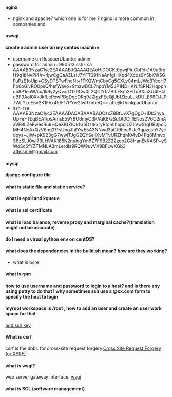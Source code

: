 #### nginx
- nginx and apache? which one is for me ?
nginx is more common in companies and 
#### uwsgi

#### create a admin user on my centos machine
- username on RescuerUbuntu: admin 
- password for admin : 990513
  ssh-rsa AAAAB3NzaC1yc2EAAAABJQAAAQEAoHjDOCKt0gwjPiuGbPdk1A9uBrgH9q1bNvPl4/r+4jwCgQaAZLsIJ7YFT39fNaAnfgIHXpd4Xcqz9Y5bKW5GFuPzE1oUjp+CSyDTSTwFhcNt+1TKQWmCbyCg5CXLy04mLJWeBYecH7Fb6oGlvRO0psQ/hefWaVo+9mawBCL7npbYM5JP1NDHKNifSRN3Hqpphu58P1epW/cu/Ik9y2yQvxrO1z9Cw0L2QCtYtrZBihFKm2HTqBXi53U4lHQuBF3AoI0XkJkfLePxwPBgDqcORq9JZIgzFEeQjUb1ZizuLukDULE68OJLP7WLYLeE5v2K1Fhx45/F17PYw2IwR7bbeQ== affe@ThinkpadUbuntu
- ssh-rsa AAAAB3NzaC1yc2EAAAADAQABAAABAQCzxZ8BtUvX7gOgO+jDk3nyaUpFeFTbqBEA1/psAmsE59Y9O6myC3P/AiK8/aSdQt0CiifENos2V6C2mAaVFBLZeFwesRu9HQeXlGZIOk1GhDzI9xryRtdnIIhopoiOZLVwS/gDB3pcDMH4NeAxQzV6mZRTsUbgJhfYwE5A3NNwd3aC/9hoc9Uc3qpzeshY7ycdpys+JjW+pK923gG7wwiTJgG2QYSeijXvMTvURZhqM04vD4Pq8MmvoS8zSLJ0wj79LHVAK185N2nuicgYm6Z7F9B2Z22zqo2G8HanEkKASP+ySWoSc6fYZTMNLA3mLerdIs9RQW9uvVX9BFLwXGb3 affeisme@gmail.com


#### mysql

#### django configure file

#### what is static file and static service?

#### what is epoll and kqueue

#### what is ssl certificate

#### what is load balance, reverse proxy and marginal cache?(translation might not be accurate)

#### do I need a virual python env on centOS?

#### what does the dependencies in the build.sh mean? how are they working?
- what is pcre


#### what is rpm


#### how to use username and password to login to a host? and is there any using putty to do that? why sometimes ssh use a @xx.com form to specify the host to login

#### myroot workspace is /root , how to add an user and create an user work space for that
[add ssh key](https://stackoverflow.com/questions/37609863/add-ssh-key-to-existing-droplet-in-digital-ocean)

#### What is csrf
csrf is the abbr. for cross-site request forgery.[Cross Site Request Forgery (or XSRF)](https://zh.wikipedia.org/wiki/%E8%B7%A8%E7%AB%99%E8%AF%B7%E6%B1%82%E4%BC%AA%E9%80%A0)

#### what is wsgi?
web server gateway interface. [wsgi](https://www.liaoxuefeng.com/wiki/001374738125095c955c1e6d8bb493182103fac9270762a000/001386832689740b04430a98f614b6da89da2157ea3efe2000)

####  what is SCL (software management)